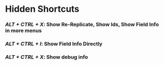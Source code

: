 # Hidden Shortcuts

### *ALT + CTRL + X*: Show Re-Replicate, Show Ids, Show Field Info in more menus
### *ALT + CTRL + I*: Show Field Info Directly
### *ALT + CTRL + X*: Show debug info
